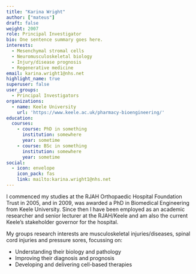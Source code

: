 ```yaml
---
title: "Karina Wright"
author: ["mateus"]
draft: false
weight: 2007
role: Principal Investigator
bio: One sentence summary goes here.
interests:
  - Mesenchymal stromal cells
  - Neuromusculoskeletal biology
  - Injury/disease prognosis
  - Regenerative medicine
email: karina.wright1@nhs.net
highlight_name: true
superuser: false
user_groups:
  - Principal Investigators
organizations:
  - name: Keele University
    url: 'https://www.keele.ac.uk/pharmacy-bioengineering/'
education:
  courses:
    - course: PhD in something
      institution: somewhere
      year: sometime
    - course: BSc in something
      institution: somewhere
      year: sometime
social:
  - icon: envelope
    icon_pack: fas
    link: mailto:karina.wright1@nhs.net
---
```


I commenced my studies at the RJAH Orthopaedic Hospital Foundation Trust in 2005, and in 2009, was awarded a PhD in Biomedical Engineering from Keele University.
Since then I have been employed as an academic researcher and senior lecturer at the RJAH/Keele and am also the current Keele’s stakeholder governor for the hospital.

My groups research interests are musculoskeletal injuries/diseases, spinal cord injuries and pressure sores, focussing on:

-   Understanding their biology and pathology
-   Improving their diagnosis and prognosis
-   Developing and delivering cell-based therapies

